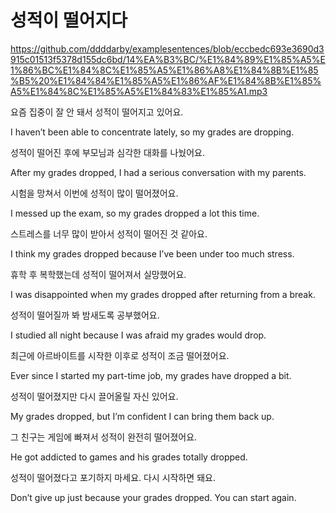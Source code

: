 # 성적이 떨어지다
https://github.com/ddddarby/examplesentences/blob/eccbedc693e3690d3915c01513f5378d155dc6bd/14%EA%B3%BC/%E1%84%89%E1%85%A5%E1%86%BC%E1%84%8C%E1%85%A5%E1%86%A8%E1%84%8B%E1%85%B5%20%E1%84%84%E1%85%A5%E1%86%AF%E1%84%8B%E1%85%A5%E1%84%8C%E1%85%A5%E1%84%83%E1%85%A1.mp3

요즘 집중이 잘 안 돼서 성적이 떨어지고 있어요.

I haven’t been able to concentrate lately, so my grades are dropping.


성적이 떨어진 후에 부모님과 심각한 대화를 나눴어요.

After my grades dropped, I had a serious conversation with my parents.


시험을 망쳐서 이번에 성적이 많이 떨어졌어요.

I messed up the exam, so my grades dropped a lot this time.


스트레스를 너무 많이 받아서 성적이 떨어진 것 같아요.

I think my grades dropped because I’ve been under too much stress.


휴학 후 복학했는데 성적이 떨어져서 실망했어요.

I was disappointed when my grades dropped after returning from a break.


성적이 떨어질까 봐 밤새도록 공부했어요.

I studied all night because I was afraid my grades would drop.


최근에 아르바이트를 시작한 이후로 성적이 조금 떨어졌어요.

Ever since I started my part-time job, my grades have dropped a bit.


성적이 떨어졌지만 다시 끌어올릴 자신 있어요.

My grades dropped, but I’m confident I can bring them back up.


그 친구는 게임에 빠져서 성적이 완전히 떨어졌어요.

He got addicted to games and his grades totally dropped.


성적이 떨어졌다고 포기하지 마세요. 다시 시작하면 돼요.

Don’t give up just because your grades dropped. You can start again.



